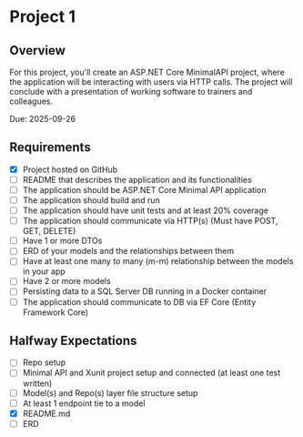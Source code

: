 # Project 1

## Overview

For this project, you'll create an ASP.NET Core MinimalAPI project, where the application will be interacting with users via HTTP calls. The project will conclude with a presentation of working software to trainers and colleagues.

Due: 2025-09-26

## Requirements

- [X] Project hosted on GitHub
- [ ] README that describes the application and its functionalities
- [ ] The application should be ASP.NET Core Minimal API application
- [ ] The application should build and run
- [ ] The application should have unit tests and at least 20% coverage
- [ ] The application should communicate via HTTP(s) (Must have POST, GET, DELETE)
- [ ] Have 1 or more DTOs
- [ ] ERD of your models and the relationships between them
- [ ] Have at least one many to many (m-m) relationship between the models in your app
- [ ] Have 2 or more models
- [ ] Persisting data to a SQL Server DB running in a Docker container
- [ ] The application should communicate to DB via EF Core (Entity Framework Core)

## Halfway Expectations

- [ ] Repo setup
- [ ] Minimal API and Xunit project setup and connected (at least one test written)
- [ ] Model(s) and Repo(s) layer file structure setup
- [ ] At least 1 endpoint tie to a model
- [X] README.md
- [ ] ERD
